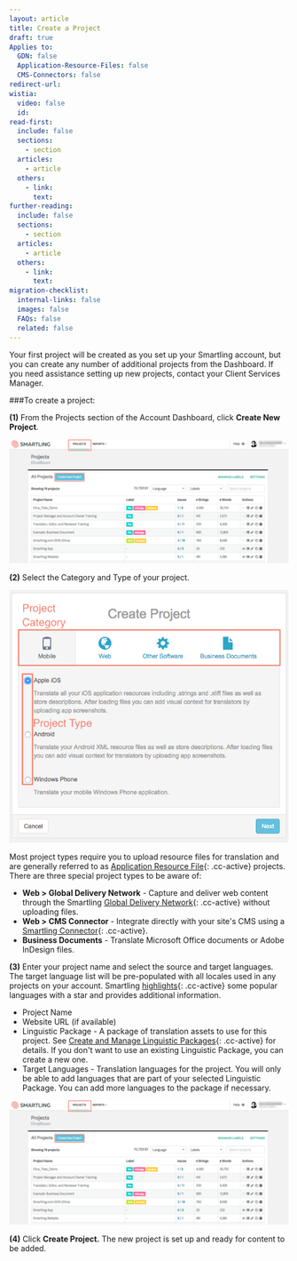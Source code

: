 ```yaml
---
layout: article
title: Create a Project
draft: true
Applies to:
  GDN: false
  Application-Resource-Files: false
  CMS-Connectors: false
redirect-url:
wistia:
  video: false
  id:
read-first:
  include: false
  sections:
    - section
  articles:
    - article
  others:
    - link:
      text:
further-reading:
  include: false
  sections:
    - section
  articles:
    - article
  others:
    - link:
      text:
migration-checklist:
  internal-links: false
  images: false
  FAQs: false
  related: false
---
```



Your first project will be created as you set up your Smartling account, but you can create any number of additional projects from the Dashboard. If you need assistance setting up new projects, contact your Client Services Manager.

###To create a project:

**(1)** From the Projects section of the Account Dashboard, click **Create New Project**.

![](/uploads/versions/smartling___account_dashboard---x----1265-562x---.png)

**(2)** Select the Category and Type of your project.

![medium](/uploads/versions/smartling___create_a_project---x----650-587x---.png)

Most project types require you to upload resource files for translation and are generally referred to as [Application Resource File](){: .cc-active} projects. There are three special project types to be aware of:

* **Web &gt; Global Delivery Network** - Capture and deliver web content through the Smartling [Global Delivery Network](){: .cc-active} without uploading files.
* **Web &gt; CMS Connector** - Integrate directly with your site's CMS using a [Smartling Connector](){: .cc-active}.
* **Business Documents** - Translate Microsoft Office documents or Adobe InDesign files.


**(3)** Enter your project name and select the source and target languages. The target language list will be pre-populated with all locales used in any projects on your account. Smartling [highlights](){: .cc-active} some popular languages with a star and provides additional information.

* Project Name
* Website URL (if available)
* Linguistic Package - A package of translation assets to use for this project. See [Create and Manage Linguistic Packages](){: .cc-active} for details. If you don't want to use an existing Linguistic Package, you can create a new one.
* Target Languages - Translation languages for the project. You will only be able to add languages that are part of your selected Linguistic Package. You can add more languages to the package if necessary.


![](/uploads/versions/smartling___account_dashboard---x----1265-562x---.png)

**(4)** Click **Create Project.** The new project is set up and ready for content to be added.